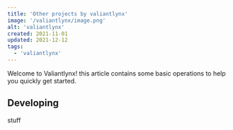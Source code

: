 ```yaml
---
title: 'Other projects by valiantlynx'
image: '/valiantlynx/image.png'
alt: 'valiantlynx'
created: 2021-11-01
updated: 2021-12-12
tags:
  - 'valiantlynx'
---
```


Welcome to Valiantlynx! this article contains some basic operations to help you quickly get started.

## Developing
stuff
